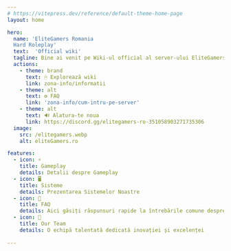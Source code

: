 ```yaml
---
# https://vitepress.dev/reference/default-theme-home-page
layout: home

hero:
  name: 'EliteGamers Romania
  Hard Roleplay'
  text:  'Official wiki'
  tagline: Bine ai venit pe Wiki-ul official al server-ului EliteGamers RolePlay!
  actions:
    - theme: brand
      text: 🖱 Explorează wiki
      link: zona-info/informatii
    - theme: alt
      text: ⚙️ FAQ
      link: 'zona-info/cum-intru-pe-server'
    - theme: alt
      text: 🔊 Alatura-te noua
      link: https://discord.gg/elitegamers-ro-351058903271735306
  image:
    src: /elitegamers.webp
    alt: eliteGamers.ro

features:
  - icon: ⚡
    title: Gameplay
    details: Detalii despre Gameplay
  - icon: 🖥️
    title: Sisteme
    details: Prezentarea Sistemelor Noastre
  - icon: 📖
    title: FAQ
    details: Aici găsiți răspunsuri rapide la întrebările comune despre serverul nostru FiveM, pentru a vă ajuta să vă bucurați de experiența de joc
  - icon: 🤝
    title: Our Team
    details: O echipă talentată dedicată inovației și excelenței
    
---
```


<style>
:root {
  --vp-home-hero-name-color: transparent;
  --vp-home-hero-name-background: -webkit-linear-gradient(120deg, #ab2e22 30%, #e82310);

  --vp-home-hero-image-background-image: linear-gradient(-45deg, #ab2e22 50%, #e82310 50%);
  --vp-home-hero-image-filter: blur(44px);
}

@media (min-width: 640px) {
  :root {
    --vp-home-hero-image-filter: blur(56px);
  }
}

@media (min-width: 960px) {
  :root {
    --vp-home-hero-image-filter: blur(68px);
  }
}
</style>

<style>

.VPFeatures .VPFeature {
  outline: 1px solid rgba(255, 0, 0, 0.8); /* Contur roșu semi-transparent */
  outline-offset: 1px; /* Distanță față de element */
  box-shadow: 0 0 1px rgba(255, 0, 0, 0.6); /* Efect de glow */
  border: none; /* Elimină orice bordură */
  transition: box-shadow 0.2s ease-in-out, outline 0.3s ease-in-out; /* Efect de fade */
}

</style>
